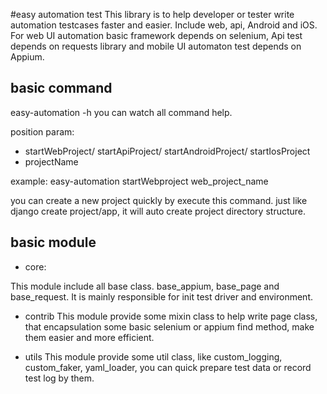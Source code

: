 #easy automation test
This library is to help developer or tester write automation
 testcases faster and easier. Include web, api, Android and iOS.
 For web UI automation basic framework depends on selenium, Api 
 test depends on requests library and mobile UI automaton test
 depends on Appium. 
 
 ## basic command
 easy-automation -h
 you can watch all command help.
 
 position param:
 - startWebProject/ startApiProject/ startAndroidProject/ startIosProject
 - projectName
 
 example: easy-automation startWebproject web_project_name
 
 you can create a new project quickly by execute this command.
 just like django create project/app, it will auto create project
 directory structure.

 ## basic module
 - core:
 
 This module include all base class. base_appium, base_page
 and base_request. It is mainly responsible for init test
 driver and environment.
 
 - contrib
 This module provide some mixin class to help write page class,
 that encapsulation some basic selenium or appium find method,
  make them easier and more efficient.
  
 - utils
 This module provide some util class, like custom_logging, 
 custom_faker, yaml_loader, you can quick prepare test data
 or record test log by them.
 
 
 
 
 
 